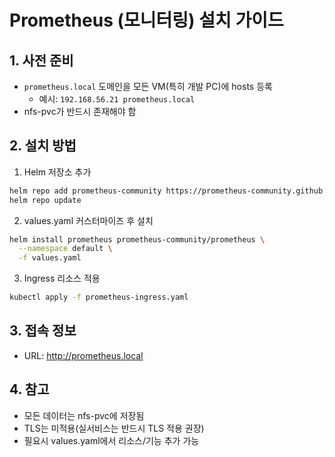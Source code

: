 # Prometheus (모니터링) 설치 가이드

## 1. 사전 준비
- `prometheus.local` 도메인을 모든 VM(특히 개발 PC)에 hosts 등록
  - 예시: `192.168.56.21 prometheus.local`
- nfs-pvc가 반드시 존재해야 함

## 2. 설치 방법

1. Helm 저장소 추가
```bash
helm repo add prometheus-community https://prometheus-community.github.io/helm-charts
helm repo update
```

2. values.yaml 커스터마이즈 후 설치
```bash
helm install prometheus prometheus-community/prometheus \
  --namespace default \
  -f values.yaml
```

3. Ingress 리소스 적용
```bash
kubectl apply -f prometheus-ingress.yaml
```

## 3. 접속 정보
- URL: http://prometheus.local

## 4. 참고
- 모든 데이터는 nfs-pvc에 저장됨
- TLS는 미적용(실서비스는 반드시 TLS 적용 권장)
- 필요시 values.yaml에서 리소스/기능 추가 가능
